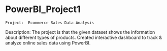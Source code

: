 # PowerBI_Project1
	Project:  Ecommerce Sales Data Analysis
  Description: The project is that the given dataset shows the information about different types of products. Created interactive dashboard to track & analyze online       sales data using PowerBI.
